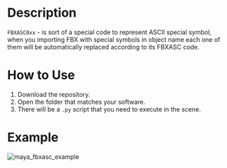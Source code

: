 # Description
```FBXASC0xx``` - is sort of a special code to represent ASCII special symbol, when you importing FBX with special symbols in object name each one of them will be automatically replaced according to its FBXASC code.



# How to Use
1. Download the repository.
2. Open the folder that matches your software.
3. There will be a ```.py``` script that you need to execute in the scene.

# Example
![maya_fbxasc_example](https://github.com/Vifxtend/FBXASC_patcher/assets/127596557/974c678e-0ae5-414d-b878-15370a29529b)
